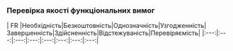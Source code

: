 ### Перевірка якості функціональних вимог
| FR |Необхідність|Безкоштовність|Однозначність|Узгодженність|Завершенність|Здійсненність|Відстежуваність|Перевіряємість|
|:---:|:---:|:---:|:---:|:---:|:---:|:---:|:---:|